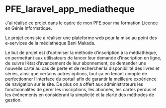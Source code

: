 # PFE_laravel_app_mediatheque


J'ai réalisé ce projet dans le cadre de mon PFE pour ma formation Licence en Génie Informatique.


Le projet consiste à réaliser une plateforme web pour la mise au point des e-services de la médiathèque Beni Makada.


Le but de projet est d’optimiser la méthode d’inscription à la médiathèque, en permettant aux utilisateurs de lancer leur demande d’inscription en ligne, de suivre l’état d’avancement de leur abonnement, de demander une nouvelle carte au cas de perte et de rechercher la disponibilité des livres et séries, ainsi que certains autres options, tout ça en tenant compte de perfectionner l’interface du portail afin de garantir la meilleure expérience de navigation sur le site. De plus on a offert aux administrateurs les fonctionnalités de gérer les inscriptions, les abonnés, les cartes perdus et les événements en considérant la simplicité et la clarté des méthodes de gestion.


